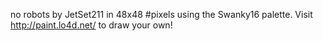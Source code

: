 no robots by JetSet211 in 48x48 #pixels using the Swanky16 palette. Visit http://paint.lo4d.net/ to draw your own! 